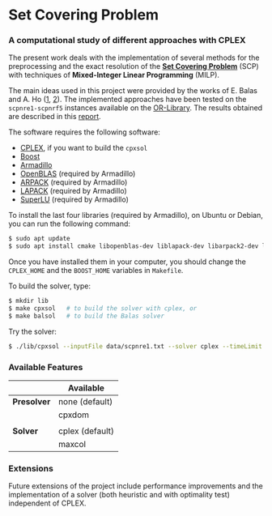 # Set Covering Problem
### A computational study of different approaches with CPLEX

The present work deals with the implementation of several methods for the preprocessing and the exact resolution of the [**Set Covering Problem**](https://en.wikipedia.org/wiki/Set_cover_problem) (SCP) with techniques of **Mixed-Integer Linear Programming** (MILP).

The main ideas used in this project were provided by the works of E. Balas and A. Ho ([1](https://link.springer.com/chapter/10.1007/BFb0120886), [2](https://link.springer.com/chapter/10.1007/BFb0120885)).
The implemented approaches have been tested on the `scpnre1-scpnrf5` instances available on the [OR-Library](http://people.brunel.ac.uk/~mastjjb/jeb/orlib/scpinfo.html).
The results obtained are described in this [report](https://github.com/caerbannogwhite/set-covering-problem/tree/master/report/report.pdf).

The software requires the following software:
- [CPLEX](https://www.ibm.com/analytics/cplex-optimizer), if you want to build the `cpxsol`
- [Boost](https://www.boost.org/)
- [Armadillo](http://arma.sourceforge.net/)
- [OpenBLAS](http://www.openblas.net/) (required by Armadillo)
- [ARPACK](https://www.caam.rice.edu/software/ARPACK/) (required by Armadillo)
- [LAPACK](https://github.com/Reference-LAPACK/lapack) (required by Armadillo)
- [SuperLU](https://github.com/xiaoyeli/superlu) (required by Armadillo)

To install the last four libraries (required by Armadillo), on Ubuntu or Debian, you can run the
following command:

```sh
$ sudo apt update
$ sudo apt install cmake libopenblas-dev liblapack-dev libarpack2-dev libsuperlu-dev
```

Once you have installed them in your computer, you should change the `CPLEX_HOME` and the `BOOST_HOME` variables in `Makefile`.

To build the solver, type:
```sh
$ mkdir lib
$ make cpxsol   # to build the solver with cplex, or
$ make balsol   # to build the Balas solver
```

Try the solver:
```sh
$ ./lib/cpxsol --inputFile data/scpnre1.txt --solver cplex --timeLimit 10
```


### Available Features

|               | Available       |
|---------------|-----------------|
| **Presolver** | none (default)  |
|               | cpxdom          |
|               |                 |
| **Solver**    | cplex (default) |
|               | maxcol          |


### Extensions

Future extensions of the project include performance improvements and the implementation of a solver (both heuristic and with optimality test) independent of CPLEX.